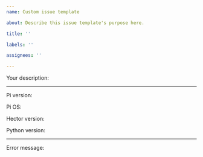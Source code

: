 ```yaml
---
name: Custom issue template

about: Describe this issue template's purpose here.

title: ''

labels: ''

assignees: ''

---
```


Your description:


--------------
Pi version:

Pi OS:

Hector version:

Python version:

--------------
Error message:
